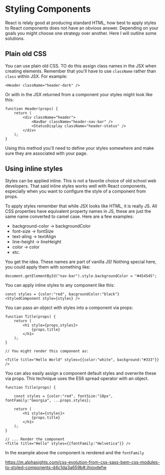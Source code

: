 # Styling Components

React is relaly good at producing standard HTML, how best to apply styles to React components does 
not have an obvious answer. Depending on your goals you might choose one strategy over another. 
Here I will outline some solutions. 

## Plain old CSS

You can use plain old CSS. TO do this assign class names in the JSX when creating elements. 
Remember that you'll have to use `className` rather than `class` within JSX.  For example: 

`<Header className="header-dark" />`

Or with in the JSX returned from a component your styles might look like this: 

```
function Header(props) {
    return (
        <div className="header">
            <NavBar className="header-nav-bar" />
            <StatusDisplay className="header-status" />
        </div>
    );
} 
```

Using this method you'll need to define your styles somewhere and make sure they are associated with 
your page. 

## Using inline styles 

Styles can be applied inline. This is not a favorite choice of old school web developers. That said
inline styles works well with React components, especially when you want to configure the style of
a component from props. 

To apply styles remember that while JSX looks like HTML, it is really JS. All CSS properties have 
equivalent property names in JS, these are just the same name converted to camel case. Here are a 
few examples: 

- background-color -> backgroundColor
- font-size -> fontSize
- text-aling -> textAlign
- line-height -> lineHeight
- color -> color
- etc.

You get the idea. These names are part of vanilla JS! Nothing special here, you could apply them 
with something like: 

`document.getElementById("nav-bar").style.backgroundColor = "#454545";`

You can apply inline styles to any component like this: 

```
const styles = {color:"red", bacgroundColor:"black"}
<StyledComponent style={styles} />
```

You can pass an object with styles into a component via props:

```
function Title(props) {
    return (
        <h1 style={props.styles}>
            {props.title}
        </h1>
    );
}

// You might render this component as:

<Title title="Hello World" styles={{color:"white", background:"#333"}} />
```

You can also easily assign a component default styles and overwrite these via props. This 
technique uses the ES6 spread operator with an object. 

```
function Title(props) {

    const styles = {color:"red", fontSize:"18px", fontFamily:"Georgia", ...props.styles};

    return (
        <h1 style={styles}>
            {props.title}
        </h1>
    );
}

// ... Render the component 
<Title title="Hello" styles={{fontFamily:"Helvetica"}} />
```

In the example above the component is rendered and the `fontFamily` 






https://m.alphasights.com/css-evolution-from-css-sass-bem-css-modules-to-styled-components-d4c1da3a659b#.jhiovdefw